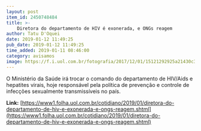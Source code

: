 ```yaml
---
layout: post
item_id: 2450748484
title: >-
    Diretora do departamento de HIV é exonerada, e ONGs reagem
author: Tatu D'Oquei
date: 2019-01-12 11:49:25
pub_date: 2019-01-12 11:49:25
time_added: 2019-01-11 08:46:00
category: avisamos
image: https://f.i.uol.com.br/fotografia/2017/12/01/15121292925a21430c313c9_1512129292_3x2_rt.jpg
---
```


O Ministério da Saúde irá trocar o comando do departamento de HIV/Aids e hepatites virais, hoje responsável pela política de prevenção e controle de infecções sexualmente transmissíveis no país.

**Link:** [https://www1.folha.uol.com.br/cotidiano/2019/01/diretora-do-departamento-de-hiv-e-exonerada-e-ongs-reagem.shtml](https://www1.folha.uol.com.br/cotidiano/2019/01/diretora-do-departamento-de-hiv-e-exonerada-e-ongs-reagem.shtml)

